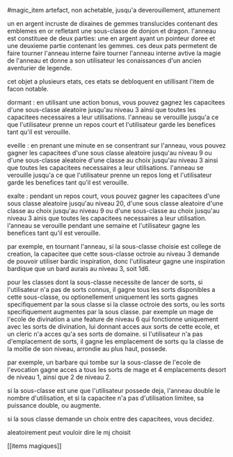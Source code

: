 #magic_item 
artefact, non achetable, jusqu'a deverouillement, attunement

un en argent incruste de dixaines de gemmes translucides contenant des emblemes en or refletant une sous-classe de donjon et dragon. l'anneau est constituee de deux parties: une en argent ayant un pointeur doree et une deuxieme partie contenant les gemmes. ces deux pats permetent de faire tourner l'anneau interne faire tourner l'anneau interne avtive la magie de l'anneau et donne a son utilisateur les conaissances d'un ancien aventurier de legende.

cet objet a plusieurs etats, ces etats se debloquent en utillisant l'item de facon notable.

dormant :
en utilisant une action bonus, vous pouvez gagnez les capacitees d'une sous-classe aleatoire jusqu'au niveau 3 ainsi que toutes les capacitees necessaires a leur utilisations. l'anneau se verouille jusqu'a ce que l'utilisateur prenne un repos court et l'utilisateur garde les benefices tant qu'il est verouille.

eveille :
en prenant une minute en se consentrant sur l'anneau, vous pouvez gagner les capacitees d'une sous classe aleatoire jusqu'au niveau 9 ou d'une sous-classe aleatoire d'une classe au choix jusqu'au niveau 3 ainsi que toutes les capacitees necessaires a leur utilisations. l'anneau se verouille jusqu'a ce que l'utilisateur prenne un repos long et l'utilisateur garde les benefices tant qu'il est verouille.

exalte :
pendant un repos court, vous pouvez gagner les capacitees d'une sous classe aleatoire jusqu'au niveau 20, d'une sous classe aleatoire d'une classe au choix jusqu'au niveau 9 ou d'une sous-classe au choix jusqu'au niveau 3 ainis que toutes les capacitees necessaires a leur utilisation. l'anneau se verouille pendant une semaine et l'utilisateur gagne les benefices tant qu'il est verouille.

par exemple, en tournant l'anneau, si la sous-classe choisie est college de creation, la capacitee que cette sous-classe octroie au niveau 3 demande de pouvoir utiliser bardic inspiration, donc l'utilisateur gagne une inspiration bardique que un bard aurais au niveau 3, soit 1d6.

pour les classes dont la sous-classe necessite de lancer de sorts, si l'utilisateur n'a pas de sorts connus, il gagne tous les sorts disponibles a cette sous-classe, ou optionellement uniquement les sorts gagnes specifiquement par la sous classe si la classe octroie des sorts, ou les sorts specifiquement augmentes par la sous classe.
par exemple un mage de l'ecole de divination a une feature de niveau 6 qui fonctionne uniquement avec les sorts de divination, lui donnant acces aux sorts de cette ecole, et un cleric n'a acces qu'a ses sorts de domaine.
si l'utilisateur n'a pas d'emplacement de sorts, il gagne les emplacement de sorts qu la classe de la moitie de son niveau, arrondie au plus haut, possede.

par exemple, un barbare qui tombe sur la sous-classe de l'ecole de l'evocation gagne acces a tous les sorts de mage et 4 emplacements desort de niveau 1, ainsi que 2 de niveau 2.

si la sous-classe est une que l'utilisateur possede deja, l'anneau double le nombre d'utilisation, et si la capacitee n'a pas d'utilisation limitee, sa puissance double, ou augmente.

si la sous classe demande un choix entre des capacitees, vous decidez.

aleatoirement peut vouloir dire le mj choisit

[[items magiques]]